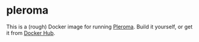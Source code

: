 # pleroma

This is a (rough) Docker image for running [Pleroma](https://pleroma.social). Build it yourself, or get it from [Docker Hub](https://hub.docker.com/r/jordemort/pleroma).
